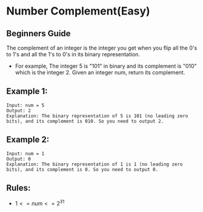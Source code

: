 # Number Complement(Easy)

## Beginners Guide

The complement of an integer is the integer you get when you flip all the 0's to 1's and all the 1's to 0's in its binary representation.

* For example, The integer 5 is "101" in binary and its complement is "010" which is the integer 2.
Given an integer num, return its complement.

Example 1:
---
```go=
Input: num = 5
Output: 2
Explanation: The binary representation of 5 is 101 (no leading zero bits), and its complement is 010. So you need to output 2.
```

Example 2:
---
```go=
Input: num = 1
Output: 0
Explanation: The binary representation of 1 is 1 (no leading zero bits), and its complement is 0. So you need to output 0.
```

Rules:
---
* $1 <= num <= 2^31$